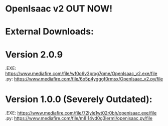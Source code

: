 # OpenIsaac v2 OUT NOW!

# External Downloads:

# Version 2.0.9
.EXE: https://www.mediafire.com/file/wf0o6v3prxg7qme/OpenIsaac_v2.exe/file                                            
.py: https://www.mediafire.com/file/6o5p4ygggf0rmsx/OpenIsaac_v2.py/file

# Version 1.0.0 (Severely Outdated):
.EXE: https://www.mediafire.com/file/72lyle1wt02r0bh/openisaac.exe/file                                                                                                                    
.py: https://www.mediafire.com/file/m8i14vd0g3lerml/openisaac.py/file
